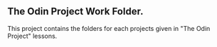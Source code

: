 ## The Odin Project Work Folder.
This project contains the folders for each projects given in "The Odin Project" lessons.
